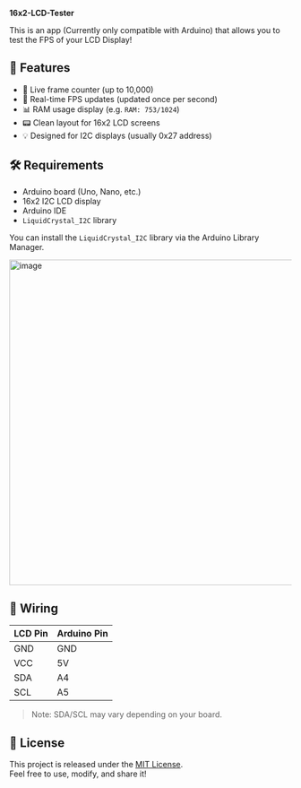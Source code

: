 **16x2-LCD-Tester**

This is an app (Currently only compatible with Arduino) that allows you to test the FPS of your LCD Display!

## 🚀 Features

- 🔢 Live frame counter (up to 10,000)
- 🎯 Real-time FPS updates (updated once per second)
- 📊 RAM usage display (e.g. `RAM: 753/1024`)
- 📟 Clean layout for 16x2 LCD screens
- 💡 Designed for I2C displays (usually 0x27 address)

## 🛠 Requirements

- Arduino board (Uno, Nano, etc.)
- 16x2 I2C LCD display
- Arduino IDE
- `LiquidCrystal_I2C` library

You can install the `LiquidCrystal_I2C` library via the Arduino Library Manager.

<img width="2625" height="581" alt="image" src="https://github.com/user-attachments/assets/b317ab84-cdac-4244-a07d-6812c3f0f299" />

## 🔧 Wiring

| LCD Pin | Arduino Pin |
|---------|-------------|
| GND     | GND         |
| VCC     | 5V          |
| SDA     | A4          |
| SCL     | A5          |

> Note: SDA/SCL may vary depending on your board.

## 📄 License

This project is released under the [MIT License](LICENSE).  
Feel free to use, modify, and share it!
